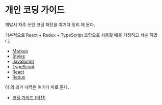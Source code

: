 # 개인 코딩 가이드
개발시 자주 쓰인 코딩 패턴을 여기다 정리 해 둔다.

기본적으로 React + Redux + TypeScript 조합으로 사용할 때를 가정하고 서술 하였다.

* [Markup](convention/markup.md)
* [Styles](convention/styles.md)
* [JavaScript](convention/javascript.md)
* [TypeScript](convention/typescript.md)
* [React](convention/react.md)
* [Redux](convention/redux.md)

이 외 과거 내역은 여기다 따로 둔다.

* [코딩 가이드 (이전)](legacy.md)
